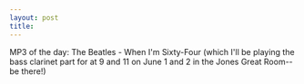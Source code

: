 ```yaml
---
layout: post
title: 
---
```


MP3 of the day: The Beatles - When I'm Sixty-Four (which I'll be playing the bass clarinet part for at 9 and 11 on June 1 and 2 in the Jones Great Room--be there!)
